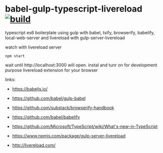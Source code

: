 babel-gulp-typescript-livereload [![build](https://travis-ci.org/daggerok/babel-gulp-typescript-livereload.svg?branch=master)](https://travis-ci.org/daggerok/babel-gulp-typescript-livereload)
========================

typescript es6 boilerplate using gulp with babel, tsify, browserify, babelify, local-web-server and livereload with gulp-server-livereload

watch with livereload server

```shell
npm start
```

wait until http://localhost:3000 will open.
instal and tunr on for development purpose livereload extension for your browser

links:

- https://babeljs.io/

- https://github.com/babel/gulp-babel

- https://github.com/substack/browserify-handbook

- https://github.com/babel/babelify

- https://github.com/Microsoft/TypeScript/wiki/What's-new-in-TypeScript

- https://www.npmjs.com/package/gulp-server-livereload

- http://livereload.com/
